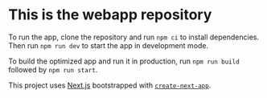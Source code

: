 # This is the webapp repository

To run the app, clone the repository and run `npm ci` to install dependencies. Then run `npm run dev` to start the
app in development mode.

To build the optimized app and run it in production, run `npm run build` followed by `npm run start`.

This project uses [Next.js](https://nextjs.org/) bootstrapped with [`create-next-app`](https://github.com/vercel/next.js/tree/canary/packages/create-next-app).
